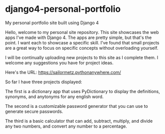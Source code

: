# django4-personal-portfolio
My personal portfolio site built using Django 4

Hello, welcome to my personal site repository. This site showcases the web apps I've made with Django 4. The apps are pretty simple, but that's the point. I want each to showcase a specific skill. I've found that small projects are a great way to focus on specific concepts without overloading yourself.

I will be continually uploading new projects to this site as I complete them. I welcome any suggestions you have for project ideas.

Here's the URL: https://sailormetz.pythonanywhere.com/

So far I have three projects displayed:

The first is a dictionary app that uses PyDictionary to display the definitions, synonyms, and anytonyms for any english word.

The second is a customizable password generator that you can use to generate secure passwords.

The third is a basic calculator that can add, subtract, multiply, and divide any two numbers, and convert any number to a percentage.
